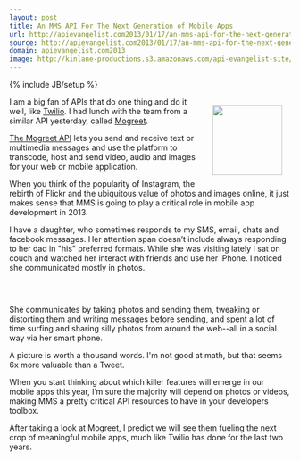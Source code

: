 ```yaml
---
layout: post
title: An MMS API For The Next Generation of Mobile Apps
url: http://apievangelist.com2013/01/17/an-mms-api-for-the-next-generation-of-mobile-apps/
source: http://apievangelist.com2013/01/17/an-mms-api-for-the-next-generation-of-mobile-apps/
domain: apievangelist.com2013
image: http://kinlane-productions.s3.amazonaws.com/api-evangelist-site/blog/mogreet-logo.jpg
---
```

{% include JB/setup %}
<p><a href="https://developer.mogreet.com/" target="_blank"><img style="padding: 15px;" src="https://s3.amazonaws.com/kinlane-productions/api-evangelist/mogreet/mogreet-logo.jpg" alt="" width="125" align="right" /></a></p>
<p>I am a big fan of APIs that do one thing and do it well, like <a href="http://www.twilio.com/">Twilio</a>.  I had lunch with the team from a similar API yesterday, called <a title="Mogreet" href="https://developer.mogreet.com/">Mogreet</a>.</p>
<p><a title="Mogree API" href="https://developer.mogreet.com/">The Mogreet API</a> lets you send and receive text or multimedia messages and use the platform to transcode, host and send video, audio and images for your web or mobile application.</p>
<p>When you think of the popularity of Instagram, the rebirth of Flickr and the ubiquitous value of photos and images online, it just makes sense that MMS is going to play a critical role in mobile app development in 2013.</p>
<p>I have a daughter, who sometimes responds to my SMS, email, chats and facebook messages.  Her attention span doesn&rsquo;t include always responding to her dad in "his" preferred formats. While she was visiting lately I sat on couch and watched her interact with friends and use her iPhone.   I noticed she communicated mostly in photos.</p>
<p><a href="https://developer.mogreet.com/" target="_blank"><img style="padding: 15px; display: block; margin-left: auto; margin-right: auto;" src="https://s3.amazonaws.com/kinlane-productions/api-evangelist/mogreet/mogreet-api-mms.png" alt="" /></a></p>
<p>She communicates by taking photos and sending them, tweaking or distorting them and writing messages before sending, and spent a lot of time surfing and sharing silly photos from around the web--all in a social way via her smart phone.</p>
<p>A picture is worth a thousand words.  I'm not good at math, but that seems 6x more valuable than a Tweet.</p>
<p>When you start thinking about which killer features will emerge in our mobile apps this year, I&rsquo;m sure the majority will depend on photos or videos, making MMS a pretty critical API resources to have in your developers toolbox.</p>
<p>After taking a look at Mogreet, I predict we will see them fueling the next crop of meaningful mobile apps, much like Twilio has done for the last two years.</p>
